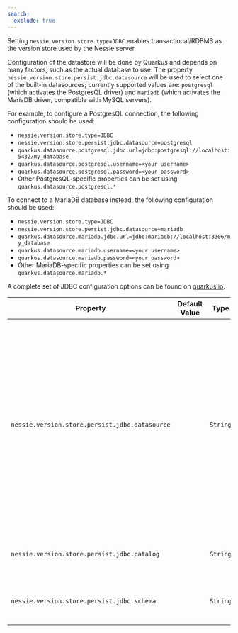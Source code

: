 ```yaml
---
search:
  exclude: true
---
```

<!--start-->

Setting `nessie.version.store.type=JDBC` enables transactional/RDBMS as the version store  used by the Nessie server.  

Configuration of the datastore will be done by Quarkus and depends on many factors, such as  the actual database to use. The property `nessie.version.store.persist.jdbc.datasource` will be used to select one of the built-in datasources; currently supported values are: `postgresql` (which activates the PostgresQL driver) and `mariadb` (which activates the  MariaDB driver, compatible with MySQL servers).   

For example, to configure a PostgresQL connection, the following configuration should be used:   

 * `nessie.version.store.type=JDBC` 
 * `nessie.version.store.persist.jdbc.datasource=postgresql` 
 * `quarkus.datasource.postgresql.jdbc.url=jdbc:postgresql://localhost:5432/my_database` 
 * `quarkus.datasource.postgresql.username=<your username>` 
 * `quarkus.datasource.postgresql.password=<your password>` 
 * Other PostgresQL-specific properties can be set using `quarkus.datasource.postgresql.*` 

To connect to a MariaDB database instead, the following configuration should be used:   

 * `nessie.version.store.type=JDBC` 
 * `nessie.version.store.persist.jdbc.datasource=mariadb` 
 * `quarkus.datasource.mariadb.jdbc.url=jdbc:mariadb://localhost:3306/my_database` 
 * `quarkus.datasource.mariadb.username=<your username>` 
 * `quarkus.datasource.mariadb.password=<your password>` 
 * Other MariaDB-specific properties can be set using `quarkus.datasource.mariadb.*` 

A complete set of JDBC configuration options can be found on [quarkus.io](https://quarkus.io/guides/datasource).

| Property | Default Value | Type | Description |
|----------|---------------|------|-------------|
| `nessie.version.store.persist.jdbc.datasource` |  | `String` | The name of the datasource to use. Must correspond to a configured datasource under `quarkus.datasource.<name>` . Supported values are: `postgresql` and `mariadb`. If  not provided, the default Quarkus datasource, defined using the `quarkus.datasource.*` configuration keys, will be used (the corresponding driver is PostgresQL). Note that it is  recommended to define "named" JDBC datasources, see [Quarkus JDBC config  reference ](https://quarkus.io/guides/datasource#jdbc-configuration). |
| `nessie.version.store.persist.jdbc.catalog` |  | `String` | The JDBC catalog name. If not provided, will be inferred from the datasource. |
| `nessie.version.store.persist.jdbc.schema` |  | `String` | The JDBC schema name. If not provided, will be inferred from the datasource. |
